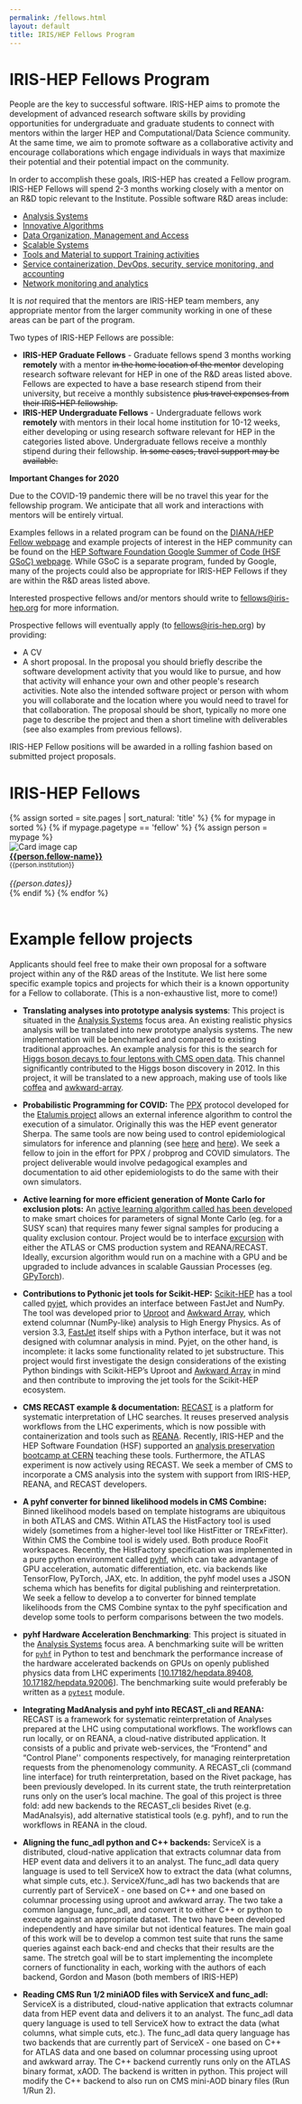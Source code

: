 ```yaml
---
permalink: /fellows.html
layout: default
title: IRIS/HEP Fellows Program
---
```


# IRIS-HEP Fellows Program 

  People are the key to successful software. IRIS-HEP aims to promote the 
development of advanced research software skills by providing opportunities 
for undergraduate and graduate students to connect with mentors within the
larger HEP and Computational/Data Science community. At the same time, we aim 
to promote software as a collaborative activity and encourage collaborations 
which engage individuals in ways that maximize their potential and their 
potential impact on the community.

  In order to accomplish these goals, IRIS-HEP has created a Fellow program.
IRIS-HEP Fellows will spend 2-3 months working closely with a mentor on an
R&D topic relevant to the Institute. Possible software R&D areas include:

  * [Analysis Systems](/as.html)
  * [Innovative Algorithms](/ia.html)
  * [Data Organization, Management and Access](/doma.html)
  * [Scalable Systems](/ssl.html)
  * [Tools and Material to support Training activities](/ssc.html)
  * [Service containerization, DevOps, security, service monitoring, and accounting](/osglhc.html)
  * [Network monitoring and analytics](/osglhc.html)

It is *not* required that the mentors are IRIS-HEP team members, any 
appropriate mentor from the larger community working in one of these areas
can be part of the program.

  Two types of IRIS-HEP Fellows are possible:

  * **IRIS-HEP Graduate Fellows** - Graduate fellows spend 3 months working **remotely** with a mentor ~~in the home location of the mentor~~ developing research software relevant for HEP in one of the R&D areas listed above. Fellows are expected to have a base research stipend from their university, but receive a monthly subsistence ~~plus travel expenses from their IRIS-HEP fellowship.~~
  * **IRIS-HEP Undergraduate Fellows** - Undergraduate fellows work **remotely** with mentors in their local home institution for 10-12 weeks, either developing or using research software relevant for HEP in the categories listed above. Undergraduate fellows receive a monthly stipend during their fellowship. ~~In some cases, travel support may be available.~~

**Important Changes for 2020**

  Due to the COVID-19 pandemic there will be no travel this year for the fellowship program.  We anticipate that all work and interactions with mentors will be entirely virtual.

  Examples fellows in a related program can be found on the [DIANA/HEP Fellow webpage](http://diana-hep.org/pages/fellows.html) and example projects of interest in the HEP community can be found on the [HEP Software Foundation Google Summer of Code (HSF GSoC) webpage](https://hepsoftwarefoundation.org/activities/gsoc.html). While GSoC is a separate program, funded by Google, many of the projects could also be appropriate for IRIS-HEP Fellows if they are within the R&D areas listed above.

Interested prospective fellows and/or mentors should write to fellows@iris-hep.org for more information.

Prospective fellows will eventually apply (to fellows@iris-hep.org) by providing:

 * A CV
 * A short proposal.  In the proposal you should briefly describe the software development activity that you would like to pursue, and how that activity will enhance your own and other people's research activities. Note also the intended software project or person with whom you will collaborate and the location where you would need to travel for that collaboration. The proposal should be short, typically no more one page to describe the project and then a short timeline with deliverables (see also examples from previous fellows). 

IRIS-HEP Fellow positions will be awarded in a rolling fashion based on submitted project proposals.

# IRIS-HEP Fellows

<div class="container-fluid">
  <div class="row">
{% assign sorted = site.pages | sort_natural: 'title' %}
{% for mypage in sorted %}
  {% if mypage.pagetype == 'fellow' %}
     {% assign person = mypage %}
     <div class="card" style="width: 12rem;">
        <img class="card-img-top" src="{{person.photo}}" alt="Card image cap">
        <div class="card-body d-flex flex-column">
          <div class="card-text">
             <b><a href="{{person.permalink}}">{{person.fellow-name}}</a></b><br>
             <small>{{person.institution}}</small><br><br>
          </div>
          <div class="card-text mt-auto"><i>{{person.dates}}</i><br></div>
        </div>
     </div>
  {% endif %}
{% endfor %}
  </div>
  <br>
</div>

# Example fellow projects

Applicants should feel free to make their own proposal for a software
project within any of the R&D areas of the Institute. We list here some
specific example topics and projects for which their is a known opportunity
for a Fellow to collaborate. (This is a non-exhaustive list, more to come!)

- **Translating analyses into prototype analysis systems**: This project is situated in the [Analysis Systems](/as.html) focus area. An existing realistic physics analysis will be translated into new prototype analysis systems. The new implementation will be benchmarked and compared to existing traditional approaches. An example analysis for this is the search for [Higgs boson decays to four leptons with CMS open data](http://opendata.cern.ch/docs/observing-higgs-over-one-petabyte-new-cms-open-data). This channel significantly contributed to the Higgs boson discovery in 2012. In this project, it will be translated to a new approach, making use of tools like [coffea](https://github.com/CoffeaTeam/coffea) and [awkward-array](/projects/awkward.html).

- **Probabilistic Programming for COVID:** The [PPX](/projects/ppx.html) protocol developed for the [Etalumis project](https://phys.org/news/2019-11-etalumis-reverses-simulations-reveal-science.html) allows an external inference algorithm to control the execution of a simulator. Originally this was the HEP event generator Sherpa. The same tools are now being used to control epidemiological simulators for inference and planning (see [here](https://arxiv.org/abs/1905.12432) and [here](https://arxiv.org/abs/2003.13221)). We seek a fellow to join in the effort for PPX / probprog and COVID simulators. The project deliverable would involve pedagogical examples and documentation to aid other epidemiologists to do the same with their own simulators.

- **Active learning for more efficient generation of Monte Carlo for exclusion plots:**
An [active learning algorithm called has been developed](https://indico.cern.ch/event/708041/contributions/3269754/) to make smart choices for parameters of signal Monte Carlo (eg. for a SUSY scan) that requires many fewer signal samples for producing a quality exclusion contour. Project would be to interface [excursion](https://github.com/diana-hep/excursion)  with either the ATLAS or CMS production system and REANA/RECAST. Ideally, excursion algorithm would run on a machine with a GPU and be upgraded to include advances in scalable Gaussian Processes (eg. [GPyTorch](https://gpytorch.ai)).

- **Contributions to Pythonic jet tools for Scikit-HEP:** [Scikit-HEP](http://scikit-hep.org) has a tool called [pyjet](https://github.com/scikit-hep/pyjet), which provides an interface between FastJet and NumPy. The tool was developed prior to [Uproot](https://github.com/scikit-hep/uproot#readme) and [Awkward Array](https://github.com/scikit-hep/awkward-1.0#readme), which extend columnar (NumPy-like) analysis to High Energy Physics. As of version 3.3, [FastJet](http://fastjet.fr/repo/fastjet-doc-3.3.3.pdf) itself ships with a Python interface, but it was not designed with columnar analysis in mind. Pyjet, on the other hand, is incomplete: it lacks some functionality related to jet substructure. This project would first investigate the design considerations of the existing Python bindings with Scikit-HEP’s Uproot and [Awkward Array](/projects/awkward.html) in mind and then contribute to improving the jet tools for the Scikit-HEP ecosystem. 

- **CMS RECAST example & documentation:** [RECAST](/projects/recast.html) is a platform for systematic interpretation of LHC searches. It reuses preserved analysis workflows from the LHC experiments, which is now possible with containerization and tools such as [REANA](http://reanahub.io). Recently, IRIS-HEP and the HEP Software Foundation (HSF) supported an [analysis preservation bootcamp at CERN](/2020/02/17/analysis-preservation.html) teaching these tools. Furthermore, the ATLAS experiment is now actively using RECAST. We seek a member of CMS to incorporate a CMS analysis into the system with support from IRIS-HEP, REANA, and RECAST developers. 

- **A pyhf converter for binned likelihood models in CMS Combine:** Binned likelihood models based on template histograms are ubiquitous in both ATLAS and CMS. Within ATLAS the HistFactory tool is used widely (sometimes from a higher-level tool like HistFitter or TRExFitter). Within CMS the Combine tool is widely used. Both produce RooFit workspaces. Recently, the HistFactory specification was implemented in a pure python environment called [pyhf](/projects/pyhf.html), which can take advantage of GPU acceleration, automatic differentiation, etc. via backends like TensorFlow, PyTorch, JAX, etc. In addition, the pyhf model uses a JSON schema which has benefits for digital publishing and reinterpretation. We seek a fellow to develop a to converter for binned template likelihoods from the CMS Combine syntax to the pyhf specification and develop some tools to perform comparisons between the two models.

- **pyhf Hardware Acceleration Benchmarking**: This project is situated in the [Analysis Systems](https://iris-hep.org/as.html) focus area.
A benchmarking suite will be written for [`pyhf`](https://github.com/scikit-hep/pyhf) in Python to test and benchmark the performance increase of the hardware accelerated backends on GPUs on openly published physics data from LHC experiments [[10.17182/hepdata.89408](https://doi.org/10.17182/hepdata.89408), [10.17182/hepdata.92006](https://doi.org/10.17182/hepdata.92006)].
The benchmarking suite would preferably be written as a [`pytest`](https://docs.pytest.org/en/latest/) module.

- **Integrating MadAnalysis and pyhf into RECAST_cli and REANA:** RECAST is a framework for systematic reinterpretation of Analyses prepared at the LHC using computational workflows. The workflows can run locally, or on REANA, a cloud-native distributed application. It consists of a public and private web-services, the “Frontend” and “Control Plane'' components respectively, for managing reinterpretation requests from the phenomenology community. A RECAST_cli (command line interface) for truth reinterpretation, based on the Rivet package, has been previously developed. In its current state, the truth reinterpretation runs only on the user’s local machine. The goal of this project is three fold: add new backends to the RECAST_cli besides Rivet (e.g. MadAnalsyis), add alternative statistical tools (e.g. pyhf), and to run the workflows in REANA in the cloud.

- **Aligning the func_adl python and C++ backends:** ServiceX is a distributed, cloud-native application that extracts columnar data from HEP event data and delivers it to an analyst. The func_adl data query language is used to tell ServiceX how to extract the data (what columns, what simple cuts, etc.). ServiceX/func_adl has two backends that are currently part of ServiceX - one based on C++ and one based on columnar processing using uproot and awkward array. The two take a common language, func_adl, and convert it to either C++ or python to execute against an appropriate dataset. The two have been developed independently and have similar but not identical features.
The main goal of this work will be to develop a common test suite that runs the same queries against each back-end and checks that their results are the same. The stretch goal will be to start implementing the incomplete corners of functionality in each, working with the authors of each backend, Gordon and Mason (both members of IRIS-HEP)

- **Reading CMS Run 1/2 miniAOD files with ServiceX and func_adl:** ServiceX is a distributed, cloud-native application that extracts columnar data from HEP event data and delivers it to an analyst. The func_adl data query language is used to tell ServiceX how to extract the data (what columns, what simple cuts, etc.). The func_adl data query language has two backends that are currently part of ServiceX - one based on C++ for ATLAS data and one based on columnar processing using uproot and awkward array. The C++ backend currently runs only on the ATLAS binary format, xAOD. The backend is written in python. This project will modify the C++ backend to also run on CMS mini-AOD binary files (Run 1/Run 2).
